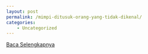```yaml
---
layout: post
permalink: /mimpi-ditusuk-orang-yang-tidak-dikenal/
categories:
    - Uncategorized
---
```


[Baca Selengkapnya](/07)